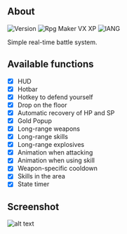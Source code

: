 ## About
![Version](https://img.shields.io/badge/Version-%202.0-red?style=for-the-badge&logo=appveyo)
![Rpg Maker VX XP](https://img.shields.io/badge/RPG%20MAKER-%20XP-red?style=for-the-badge&logo=appveyo)
![lANG](https://img.shields.io/badge/LANG-RUBY(%20RGSS%20)-red?style=for-the-badge&logo=appveyo)
<p>Simple real-time battle system.</p>

## Available functions
  - [x] HUD
  - [x] Hotbar
  - [x] Hotkey to defend yourself
  - [x] Drop on the floor
  - [x] Automatic recovery of HP and SP
  - [x] Gold Popup
  - [x] Long-range weapons
  - [x] Long-range skills
  - [x] Long-range explosives
  - [x] Animation when attacking
  - [x] Animation when using skill
  - [x] Weapon-specific cooldown
  - [x] Skills in the area
  - [x] State timer

## Screenshot
![alt text](https://i.imgur.com/RxhGNt2.png)
